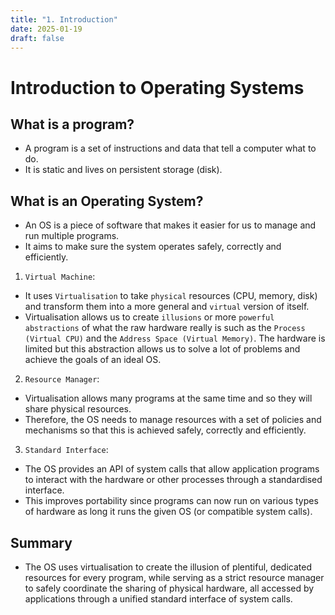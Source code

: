 ```yaml
---
title: "1. Introduction"
date: 2025-01-19
draft: false
---
```


# Introduction to Operating Systems

## What is a program?

- A program is a set of instructions and data that tell a computer what to do.
- It is static and lives on persistent storage (disk).

## What is an Operating System?

- An OS is a piece of software that makes it easier for us to manage and run multiple programs.
- It aims to make sure the system operates safely, correctly and efficiently.

1. `Virtual Machine`:

- It uses `Virtualisation` to take `physical` resources (CPU, memory, disk) and transform them into
  a more general and `virtual` version of itself.
- Virtualisation allows us to create `illusions` or more `powerful abstractions` of what the raw
  hardware really is such as the `Process (Virtual CPU)` and the `Address Space (Virtual Memory)`.
  The hardware is limited but this abstraction allows us to solve a lot of problems and achieve the
  goals of an ideal OS.

2. `Resource Manager`:

- Virtualisation allows many programs at the same time and so they will share physical resources.
- Therefore, the OS needs to manage resources with a set of policies and mechanisms so that this is
  achieved safely, correctly and efficiently.

3. `Standard Interface`:

- The OS provides an API of system calls that allow application programs to interact with the
  hardware or other processes through a standardised interface.
- This improves portability since programs can now run on various types of hardware as long it runs
  the given OS (or compatible system calls).

## Summary

- The OS uses virtualisation to create the illusion of plentiful, dedicated resources for every
  program, while serving as a strict resource manager to safely coordinate the sharing of physical
  hardware, all accessed by applications through a unified standard interface of system calls.
